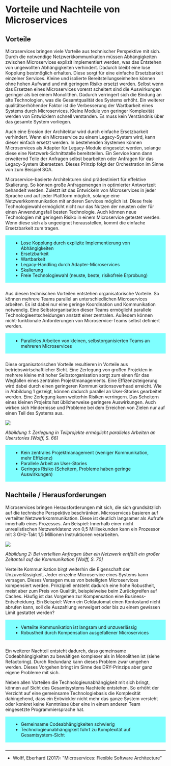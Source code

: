 # Vorteile und Nachteile von Microservices

## Vorteile

Microservices bringen viele Vorteile aus technischer Perspektive mit sich. Durch die notwendige Netzwerkkommunikation müssen Abhängigkeiten zwischen Microservices explizit implementiert werden, was das Entstehen von ungewollten Abhängigkeiten verhindert. Dadurch bleibt eine lose Kopplung bestmöglich erhalten. Diese sorgt für eine einfache Ersetzbarkeit einzelner Services. Kleine und isolierte Bereitstellungseinheiten können ohne hohen Aufwand und mit geringem Risiko ersetzt werden. Selbst wenn das Ersetzen eines Microservices vorerst scheitert sind die Auswirkungen geringer als bei einem Monolithen. Dadurch verringert sich die Bindung an alte Technologien, was die Gesamtqualität des Systems erhöht. Ein weiterer qualitätserhöhender Faktor ist die Verbesserung der Wartbarkeit eines Systems durch Microservices. Kleine Module von geringer Komplexität werden von Entwicklern schnell verstanden. Es muss kein Verständnis über das gesamte System vorliegen.

Auch eine Erosion der Architektur wird durch einfache Ersetzbarkeit verhindert. Wenn ein Microservice zu einem Legacy-System wird, kann dieser einfach ersetzt werden. In bestehenden Systemen können Microservices als Adapter für Legacy-Module eingesetzt werden, solange diese eine Netzwerk-Schnittstelle bereitstellen. Ein Service kann dann erweiternd Teile der Anfragen selbst bearbeiten oder Anfragen für das Legacy-System übersetzen. Dieses Prinzip folgt der Orchestration im Sinne von zum Beispiel SOA.

Microservice-basierte Architekturen sind prädestiniert für effektive Skalierung. So können große Anfragemengen in optimierter Antwortzeit behandelt werden. Zuletzt ist das Entwickeln von Microservices in jeder Sprache und auf jeder Plattform möglich, solange eine Netzwerkkommunikation mit anderen Services möglich ist. Diese freie Technologiewahl ermöglicht nicht nur das Nutzen der neusten oder für einen Anwendungsfall besten Technologie. Auch können neue Technologien mit geringem Risiko in einem Microservice getestet werden. Wenn diese sich als ungeeignet herausstellen, kommt die einfache Ersetzbarkeit zum tragen.

<div style="background: #7FFFFF; padding: 1px 25px; margin-bottom: 25px;">

- Lose Kopplung durch explizite Implementierung von Abhängigkeiten
- Ersetzbarkeit
- Wartbarkeit
- Legacy-Handling durch Adapter-Microservices
- Skalierung
- Freie Technologiewahl (neuste, beste, risikofreie Erprobung)

</div>

Aus diesen technischen Vorteilen entstehen organisatorische Vorteile. So können mehrere Teams parallel an unterschiedlichen Microservices arbeiten. Es ist dabei nur eine geringe Koordination und Kommunikation notwendig. Eine Selbstorganisation dieser Teams ermöglicht parallele Technologieentscheidungen anstatt einer zentralen. Außedem können nicht-funktionale Anforderungen von Microservice-Teams selbst definiert werden.

<div style="background: #7FFFFF; padding: 1px 25px; margin-bottom: 25px;">

- Paralleles Arbeiten von kleinen, selbstorganisierten Teams an mehreren Microservices

</div>

Diese organisatorischen Vorteile resultieren in Vorteile aus betriebswirtschaftlicher Sicht. Eine Zerlegung von großen Projekten in mehrere kleine mit hoher Selbstorganisation sorgt zum einen für das Wegfallen eines zentralen Projektmanagements. Eine Effizenzsteigerung wird dabei durch einen geringeren Kommunikationsoverhead erreicht. Wie in Abbildung 1 gezeigt, können dadurch parallel an User-Stories gearbeitet werden. Eine Zerlegung kann weiterhin Risiken verringern. Das Scheitern eines kleinen Projekts hat üblicherweise geringere Auswirkungen. Auch wirken sich Hindernisse und Probleme bei dem Erreichen von Zielen nur auf einen Teil des Systems aus.

![](images/wolff/s66_parallel_userstories.png)

*Abbildung 1: Zerlegung in Teilprojekte ermöglicht paralleles Arbeiten an Userstories [Wolff, S. 66]*

<div style="background: #7FFFFF; padding: 1px 25px; margin-bottom: 25px;">

- Kein zentrales Projektmanagement (weniger Kommunikation, mehr Effizienz)
- Parallele Arbeit an User-Stories
- Geringes Risiko (Scheitern, Probleme haben geringe Auswirkungen)

</div>

## Nachteile / Herausforderungen

Microservices bringen Herausforderungen mit sich, die sich grundsätzlich auf die technische Perspektive beschränken. Microservices basieren auf verteilter Netzwerkkommunikation. Diese ist deutlich langsamer als Aufrufe innerhalb eines Prozesses. Am Beispiel: Innerhalb einer nicht unrealistischen Netzwerklatenz von 0,5 Millisekunden kann ein Prozessor mit 3 GHz-Takt 1,5 Millionen Instruktionen verarbeiten.

![](images/wolff/s70_network_latency.png)

*Abbildung 2: Bei verteilten Anfragen über ein Netzwerk entfällt ein großer Zeitanteil auf die Kommunikation [Wolff, S. 70]*

Verteilte Kommunikation birgt weiterhin die Eigenschaft der Unzuverlässigkeit. Jeder einzelne Microservice eines Systems kann versagen. Dieses Versagen muss von beteiligten Microservices kompensiert werden. Prinzipiell entsteht dadurch eine hohe Robustheit, meist aber zum Preis von Qualität, beispielweise beim Zurückgreifen auf Caches. Häufig ist das Vorgehen zur Kompensation eine Business-Entscheidung. Ein Beispiel: Wenn ein Geldautomat einen Kontostand nicht abrufen kann, soll die Auszahlung verweigert oder bis zu einem gewissen Limit gestattet werden?

<div style="background: #7FFFFF; padding: 1px 25px; margin-bottom: 25px;">

- Verteilte Kommunikation ist langsam und unzuverlässig
- Robustheit durch Kompensation ausgefallener Microservices

</div>

Ein weiterer Nachteil entsteht dadurch, dass gemeinsame Codeabhängigkeiten zu bewältigen komplexer als in Monolithen ist (siehe Refactoring). Durch Redundanz kann dieses Problem zwar umgehen werden. Dieses Vorgehen bringt im Sinne des DRY-Prinzips aber ganz eigene Probleme mit sich.

Neben allen Vorteilen die Technologieunabhängigkeit mit sich bringt, können auf Sicht des Gesamtsystems Nachteile entstehen. So erhöht der Verzicht auf eine gemeinsame Technologiebasis die Komplexität dahingehend, dass ein Entwickler nicht mehr das ganze System versteht oder konkret keine Kenntnisse über eine in einem anderen Team eingesetzte Programmiersprache hat.

<div style="background: #7FFFFF; padding: 1px 25px; margin-bottom: 25px;">

- Gemeinsame Codeabhängigkeiten schwierig
- Technologieunabhängigkeit führt zu Komplexität auf Gesamtsystem-Sicht

</div>

---

- Wolff, Eberhard (2017): "Microservices: Flexible Software Architecture"
